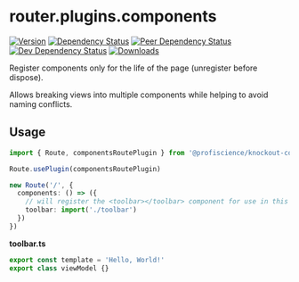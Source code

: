 # router.plugins.components

[![Version][npm-version-shield]][npm]
[![Dependency Status][david-dm-shield]][david-dm]
[![Peer Dependency Status][david-dm-peer-shield]][david-dm-peer]
[![Dev Dependency Status][david-dm-dev-shield]][david-dm-dev]
[![Downloads][npm-stats-shield]][npm-stats]

[david-dm]: https://david-dm.org/Profiscience/knockout-contrib?path=packages/router.plugins.components
[david-dm-shield]: https://david-dm.org/Profiscience/knockout-contrib/status.svg?path=packages/router.plugins.components
[david-dm-peer]: https://david-dm.org/Profiscience/knockout-contrib?path=packages/router.plugins.components&type=peer
[david-dm-peer-shield]: https://david-dm.org/Profiscience/knockout-contrib/peer-status.svg?path=packages/router.plugins.components
[david-dm-dev]: https://david-dm.org/Profiscience/knockout-contrib?path=packages/router.plugins.components&type=dev
[david-dm-dev-shield]: https://david-dm.org/Profiscience/knockout-contrib/dev-status.svg?path=packages/router.plugins.components
[npm]: https://www.npmjs.com/package/@profiscience/knockout-contrib-router-plugins-components
[npm-version-shield]: https://img.shields.io/npm/v/@profiscience/knockout-contrib-router-plugins-components.svg
[npm-stats]: http://npm-stat.com/charts.html?package=@profiscience/knockout-contrib-router-plugins-components&author=&from=&to=
[npm-stats-shield]: https://img.shields.io/npm/dt/@profiscience/knockout-contrib-router-plugins-components.svg?maxAge=2592000

Register components only for the life of the page (unregister before dispose).

Allows breaking views into multiple components while helping to avoid naming conflicts.

## Usage

```typescript
import { Route, componentsRoutePlugin } from '@profiscience/knockout-contrib'

Route.usePlugin(componentsRoutePlugin)

new Route('/', {
  components: () => ({
    // will register the <toolbar></toolbar> component for use in this view and its children
    toolbar: import('./toolbar')
  })
})
```

**toolbar.ts**

```typescript
export const template = 'Hello, World!'
export class viewModel {}
```

